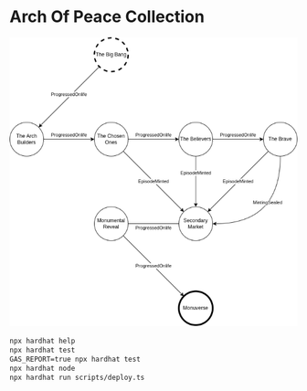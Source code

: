 # Arch Of Peace Collection

![](./episode.png)

```shell
npx hardhat help
npx hardhat test
GAS_REPORT=true npx hardhat test
npx hardhat node
npx hardhat run scripts/deploy.ts
```
